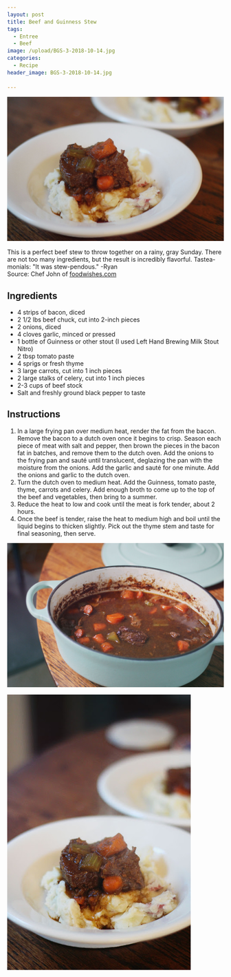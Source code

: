 ```yaml
---
layout: post
title: Beef and Guinness Stew
tags:
  - Entree
  - Beef
image: /upload/BGS-3-2018-10-14.jpg
categories:
  - Recipe
header_image: BGS-3-2018-10-14.jpg

---
```


![Image of Beef and Guinness Stew.](/upload/BGS-3-2018-10-14.jpg)

This is a perfect beef stew to throw together on a rainy, gray Sunday. There are not too many ingredients, but the result is incredibly flavorful. Tastea-monials: "It was stew-pendous." -Ryan  
Source: Chef John of [foodwishes.com](https://foodwishes.blogspot.com/2013/03/beef-guinness-stew-eating-beer-on-st.html)

## Ingredients

- 4 strips of bacon, diced
- 2 1/2 lbs beef chuck, cut into 2-inch pieces
- 2 onions, diced
- 4 cloves garlic, minced or pressed
- 1 bottle of Guinness or other stout (I used Left Hand Brewing Milk Stout Nitro)
- 2 tbsp tomato paste
- 4 sprigs or fresh thyme
- 3 large carrots, cut into 1 inch pieces
- 2 large stalks of celery, cut into 1 inch pieces
- 2-3 cups of beef stock
- Salt and freshly ground black pepper to taste

## Instructions

1. In a large frying pan over medium heat, render the fat from the bacon. Remove the bacon to a dutch oven once it begins to crisp. Season each piece of meat with salt and pepper, then brown the pieces in the bacon fat in batches, and remove them to the dutch oven. Add the onions to the frying pan and sauté until translucent, deglazing the pan with the moisture from the onions. Add the garlic and sauté for one minute. Add the onions and garlic to the dutch oven.
1. Turn the dutch oven to medium heat. Add the Guinness, tomato paste, thyme, carrots and celery. Add enough broth to come up to the top of the beef and vegetables, then bring to a summer. 
1. Reduce the heat to low and cook until the meat is fork tender, about 2 hours.
1. Once the beef is tender, raise the heat to medium high and boil until the liquid begins to thicken slightly. Pick out the thyme stem and taste for final seasoning, then serve.





![Image of Beef and Guinness Stew.](/upload/BGS-2018-10-14.jpg)

![Image of Beef and Guinness Stew.](/upload/BGS-2-2018-10-14.jpg)
